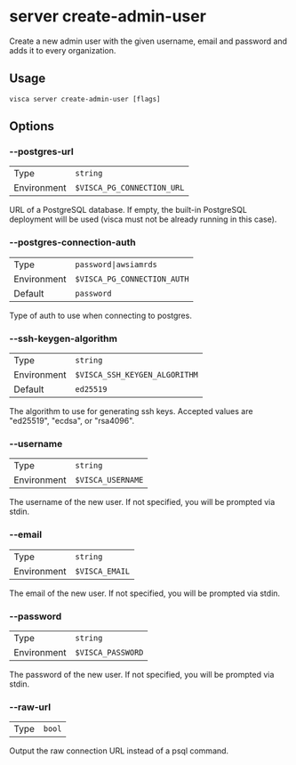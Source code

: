 # server create-admin-user

Create a new admin user with the given username, email and password and adds it to every organization.

## Usage

```console
visca server create-admin-user [flags]
```

## Options

### --postgres-url

|             |                                       |
| ----------- | ------------------------------------- |
| Type        | <code>string</code>                   |
| Environment | <code>$VISCA_PG_CONNECTION_URL</code> |

URL of a PostgreSQL database. If empty, the built-in PostgreSQL deployment will be used (visca must not be already running in this case).

### --postgres-connection-auth

|             |                                        |
| ----------- | -------------------------------------- |
| Type        | <code>password\|awsiamrds</code>       |
| Environment | <code>$VISCA_PG_CONNECTION_AUTH</code> |
| Default     | <code>password</code>                  |

Type of auth to use when connecting to postgres.

### --ssh-keygen-algorithm

|             |                                          |
| ----------- | ---------------------------------------- |
| Type        | <code>string</code>                      |
| Environment | <code>$VISCA_SSH_KEYGEN_ALGORITHM</code> |
| Default     | <code>ed25519</code>                     |

The algorithm to use for generating ssh keys. Accepted values are "ed25519", "ecdsa", or "rsa4096".

### --username

|             |                              |
| ----------- | ---------------------------- |
| Type        | <code>string</code>          |
| Environment | <code>$VISCA_USERNAME</code> |

The username of the new user. If not specified, you will be prompted via stdin.

### --email

|             |                           |
| ----------- | ------------------------- |
| Type        | <code>string</code>       |
| Environment | <code>$VISCA_EMAIL</code> |

The email of the new user. If not specified, you will be prompted via stdin.

### --password

|             |                              |
| ----------- | ---------------------------- |
| Type        | <code>string</code>          |
| Environment | <code>$VISCA_PASSWORD</code> |

The password of the new user. If not specified, you will be prompted via stdin.

### --raw-url

|      |                   |
| ---- | ----------------- |
| Type | <code>bool</code> |

Output the raw connection URL instead of a psql command.
